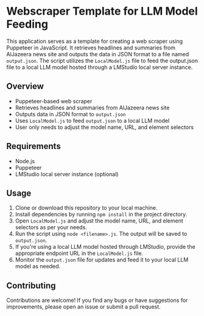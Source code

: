 # Webscraper Template for LLM Model Feeding

This application serves as a template for creating a web scraper using Puppeteer in JavaScript. It retrieves headlines and summaries from AlJazeera news site and outputs the data in JSON format to a file named `output.json`. The script utilizes the `LocalModel.js` file to feed the output.json file to a local LLM model hosted through a LMStudio local server instance.

## Overview

- Puppeteer-based web scraper
- Retrieves headlines and summaries from AlJazeera news site
- Outputs data in JSON format to `output.json`
- Uses `LocalModel.js` to feed `output.json` to a local LLM model
- User only needs to adjust the model name, URL, and element selectors

## Requirements

- Node.js
- Puppeteer
- LMStudio local server instance (optional)

## Usage

1. Clone or download this repository to your local machine.
2. Install dependencies by running `npm install` in the project directory.
3. Open `LocalModel.js` and adjust the model name, URL, and element selectors as per your needs.
4. Run the script using `node <filename>.js`. The output will be saved to `output.json`.
5. If you're using a local LLM model hosted through LMStudio, provide the appropriate endpoint URL in the `LocalModel.js` file.
6. Monitor the `output.json` file for updates and feed it to your local LLM model as needed.

## Contributing

Contributions are welcome! If you find any bugs or have suggestions for improvements, please open an issue or submit a pull request.
